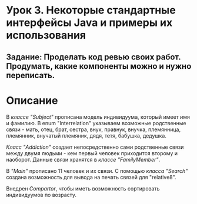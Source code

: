 # Урок 3. Некоторые стандартные интерфейсы Java и примеры их использования

## Задание: Проделать код ревью своих работ. Продумать, какие компоненты можно и нужно переписать.

# Описание
В *классе "Subject"* прописана модель индивидуума, который имеет имя и фамилию. В enum "Interrelation" указываем возможные родственные связи - мать, отец, брат, сестра, внук, правнук, внучка, племянница, племянник, внучатый племяник, дядя, тетя, бабушка, дедушка.

*Класс "Addiction"* создает непосредственно сами родственные связи между двумя людьми - кем первый человек приходится второму и наоборот. Данные связи хранятся в *классе "FamilyMember"*.

В *"Main"* прописано 11 человек и их связи. С помощью *класса "Search"* создана возможность для вывода на печать связей для "relative8". 

Внедрен *Compartor*, чтобы иметь возможность сортировать индивидуумов по возрасту.